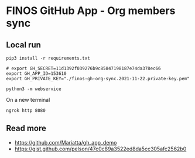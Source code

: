 # FINOS GitHub App - Org members sync

## Local run

```
pip3 install -r requirements.txt

# export GH_SECRET=11d1392f039276b9c85847198187e74da378ec66
export GH_APP_ID=153610
export GH_PRIVATE_KEY="./finos-gh-org-sync.2021-11-22.private-key.pem"

python3 -m webservice
```

On a new terminal
```
ngrok http 8080
```

## Read more
- https://github.com/Mariatta/gh_app_demo
- https://gist.github.com/pelson/47c0c89a3522ed8da5cc305afc2562b0
